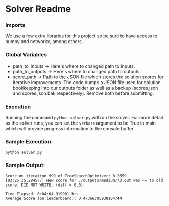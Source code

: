 # Solver Readme

### Imports
We use a few extra libraries for this project so be sure to have access to numpy and networkx, among others.

### Global Variables
- path_to_inputs  -> Here's where to changed path to inputs.
- path_to_outputs -> Here's where to changed path to outputs.
- score_path      -> Path to the JSON file which stores the solution scores for iterative improvements. The code dumps a JSON file used for solution bookkeeping into our outputs folder as well as a backup (scores.json and scores.json.bak respectively). Remove both before submitting.

### Execution
Running the command `python solver.py` will run the solver. For more detail as the solver runs, you can set the `verbose` argument to be True in main which will provide progress information to the console buffer.

### Sample Execution: 
`python solver.py`

### Sample Output:
```
Score on iteration 999 of TreeSearchOptimizer: 0.2659
[03:25:35.284577] New score for ./outputs/medium/73.out was <= to old score. DID NOT WRITE. (diff = 0.0)

Time Elapsed: 0:04:04.919981 hrs
Average Score (on leaderboard): 0.47366395938104744
```
